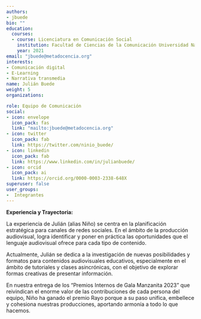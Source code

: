 ```yaml
---
authors:
- jbuede
bio: ""
education:
  courses:
  - course: Licenciatura en Comunicación Social
    institution: Facultad de Ciencias de la Comunicación Universidad Nacional de Córdoba
    year: 2021
email: "jbuede@metadocencia.org"
interests:
- Comunicación digital
- E-Learning
- Narrativa transmedia
name: Julián Buede
weight: 5
organizations:

role: Equipo de Comunicación
social:
- icon: envelope
  icon_pack: fas
  link: "mailto:jbuede@metadocencia.org"
- icon: twitter
  icon_pack: fab
  link: https://twitter.com/ninio_buede/
- icon: linkedin
  icon_pack: fab
  link: https://www.linkedin.com/in/julianbuede/
- icon: orcid
  icon_pack: ai
  link: https://orcid.org/0000-0003-2338-648X
superuser: false
user_groups:
-  Integrantes
---
```


**Experiencia y Trayectoria:**

La experiencia de Julián (alias Niño) se centra en la planificación estratégica para canales de redes sociales. 
En el ámbito de la producción audiovisual, logra identificar y poner en práctica las oportunidades que el lenguaje audiovisual ofrece para cada tipo de contenido.

Actualmente, Julián se dedica a la investigación de nuevas posibilidades y formatos para contenidos audiovisuales educativos, especialmente en el ámbito de tutoriales y clases asincrónicas, con el objetivo de explorar formas creativas de presentar información. 

En nuestra entrega de los “Premios Internos de Gala Manzanita 2023” que reivindican el enorme valor de las contribuciones de cada persona del equipo, Niño ha ganado el premio Rayo porque a su paso unifica, embellece y cohesiona nuestras producciones, aportando armonía a todo lo que hacemos.


